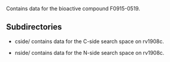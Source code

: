Contains data for the bioactive compound F0915-0519.

## Subdirectories

- cside/ contains data for the C-side search space on rv1908c.

- nside/ contains data for the N-side search space on rv1908c.

